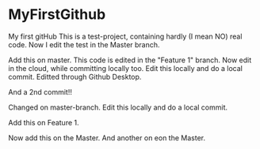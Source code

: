 # MyFirstGithub
My first gitHub
This is a test-project, containing hardly (I mean NO) real code.
Now I edit the test in the Master branch.

Add this on master.
This code is edited in the "Feature 1" branch.
Now edit in the cloud, while committing locally too.
Edit this locally and do a local commit.
Editted through Github Desktop.


And a 2nd commit!!


Changed on master-branch.
Edit this locally and do a local commit.

Add this on Feature 1.

Now add this on the Master.
And another on eon the Master.
